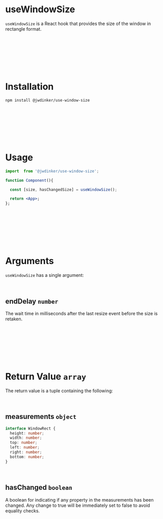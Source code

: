 # useWindowSize

`useWindowSize` is a React hook that provides the size of the window in rectangle format.

<br><br><br><br><br><br>

# Installation

```
npm install @jwdinker/use-window-size
```

<br><br><br><br><br><br>

# Usage

```jsx
import  from '@jwdinker/use-window-size';

function Component(){

  const [size, hasChangedSize] = useWindowSize();

  return <App>;
};
```

<br><br><br><br><br><br>

# Arguments

`useWindowSize` has a single argument:

<br>

## endDelay `number`

The wait time in milliseconds after the last resize event before the size is retaken.

<br><br><br><br><br><br>

# Return Value `array`

The return value is a tuple containing the following:

<br>

## measurements `object`

```ts
interface WindowRect {
  height: number;
  width: number;
  top: number;
  left: number;
  right: number;
  bottom: number;
}
```

<br>

## hasChanged `boolean`

A boolean for indicating if any property in the measurements has been changed. Any change to true will be immediately set to false to avoid equality checks.
